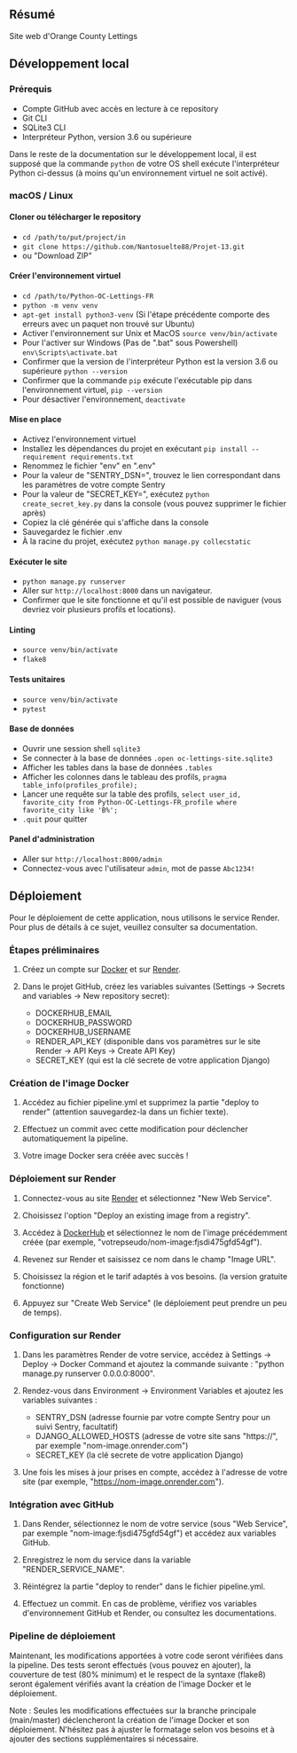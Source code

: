 ## Résumé

Site web d'Orange County Lettings

## Développement local

### Prérequis

- Compte GitHub avec accès en lecture à ce repository
- Git CLI
- SQLite3 CLI
- Interpréteur Python, version 3.6 ou supérieure

Dans le reste de la documentation sur le développement local, il est supposé que la commande `python` de votre OS shell exécute l'interpréteur Python ci-dessus (à moins qu'un environnement virtuel ne soit activé).

### macOS / Linux

#### Cloner ou télécharger le repository

- `cd /path/to/put/project/in`
- `git clone https://github.com/Nantosuelte88/Projet-13.git`
- ou "Download ZIP"

#### Créer l'environnement virtuel

- `cd /path/to/Python-OC-Lettings-FR`
- `python -m venv venv`
- `apt-get install python3-venv` (Si l'étape précédente comporte des erreurs avec un paquet non trouvé sur Ubuntu)
- Activer l'environnement sur Unix et MacOS `source venv/bin/activate`
- Pour l'activer sur Windows (Pas de ".bat" sous Powershell) `env\Scripts\activate.bat`
- Confirmer que la version de l'interpréteur Python est la version 3.6 ou supérieure `python --version`
- Confirmer que la commande `pip` exécute l'exécutable pip dans l'environnement virtuel, `pip --version`
- Pour désactiver l'environnement, `deactivate`

#### Mise en place

- Activez l'environnement virtuel
- Installez les dépendances du projet en exécutant `pip install --requirement requirements.txt`
- Renommez le fichier "env" en ".env"
- Pour la valeur de "SENTRY_DSN=", trouvez le lien correspondant dans les paramètres de votre compte Sentry
- Pour la valeur de "SECRET_KEY=", exécutez `python create_secret_key.py` dans la console (vous pouvez supprimer le fichier après)
- Copiez la clé générée qui s'affiche dans la console
- Sauvegardez le fichier .env
- À la racine du projet, exécutez `python manage.py collecstatic`

#### Exécuter le site

- `python manage.py runserver`
- Aller sur `http://localhost:8000` dans un navigateur.
- Confirmer que le site fonctionne et qu'il est possible de naviguer (vous devriez voir plusieurs profils et locations).

#### Linting

- `source venv/bin/activate`
- `flake8`

#### Tests unitaires

- `source venv/bin/activate`
- `pytest`

#### Base de données

- Ouvrir une session shell `sqlite3`
- Se connecter à la base de données `.open oc-lettings-site.sqlite3`
- Afficher les tables dans la base de données `.tables`
- Afficher les colonnes dans le tableau des profils, `pragma table_info(profiles_profile);`
- Lancer une requête sur la table des profils, `select user_id, favorite_city from
  Python-OC-Lettings-FR_profile where favorite_city like 'B%';`
- `.quit` pour quitter

#### Panel d'administration

- Aller sur `http://localhost:8000/admin`
- Connectez-vous avec l'utilisateur `admin`, mot de passe `Abc1234!`


## Déploiement

Pour le déploiement de cette application, nous utilisons le service Render. Pour plus de détails à ce sujet, veuillez consulter sa documentation.

### Étapes préliminaires

1. Créez un compte sur [Docker](https://hub.docker.com/) et sur [Render](https://dashboard.render.com/).

2. Dans le projet GitHub, créez les variables suivantes (Settings -> Secrets and variables -> New repository secret):

   - DOCKERHUB_EMAIL
   - DOCKERHUB_PASSWORD
   - DOCKERHUB_USERNAME
   - RENDER_API_KEY (disponible dans vos paramètres sur le site Render -> API Keys -> Create API Key)
   - SECRET_KEY (qui est la clé secrete de votre application Django)

### Création de l'image Docker

1. Accédez au fichier pipeline.yml et supprimez la partie "deploy to render" (attention sauvegardez-la dans un fichier texte).

2. Effectuez un commit avec cette modification pour déclencher automatiquement la pipeline.

3. Votre image Docker sera créée avec succès !

### Déploiement sur Render

1. Connectez-vous au site [Render](https://dashboard.render.com/) et sélectionnez "New Web Service".

2. Choisissez l'option "Deploy an existing image from a registry".

3. Accédez à [DockerHub](https://hub.docker.com/) et sélectionnez le nom de l'image précédemment créée (par exemple, "votrepseudo/nom-image:fjsdi475gfd54gf").

4. Revenez sur Render et saisissez ce nom dans le champ "Image URL".

5. Choisissez la région et le tarif adaptés à vos besoins. (la version gratuite fonctionne)

6. Appuyez sur "Create Web Service" (le déploiement peut prendre un peu de temps).

### Configuration sur Render

1. Dans les paramètres Render de votre service, accédez à Settings -> Deploy -> Docker Command et ajoutez la commande suivante : "python manage.py runserver 0.0.0.0:8000".

2. Rendez-vous dans Environment -> Environment Variables et ajoutez les variables suivantes :

   - SENTRY_DSN (adresse fournie par votre compte Sentry pour un suivi Sentry, facultatif)
   - DJANGO_ALLOWED_HOSTS (adresse de votre site sans "https://", par exemple "nom-image.onrender.com")
   - SECRET_KEY (la clé secrete de votre application Django)

3. Une fois les mises à jour prises en compte, accédez à l'adresse de votre site (par exemple, "https://nom-image.onrender.com").

### Intégration avec GitHub

1. Dans Render, sélectionnez le nom de votre service (sous "Web Service", par exemple "nom-image:fjsdi475gfd54gf") et accédez aux variables GitHub.

2. Enregistrez le nom du service dans la variable "RENDER_SERVICE_NAME".

3. Réintégrez la partie "deploy to render" dans le fichier pipeline.yml.

4. Effectuez un commit. En cas de problème, vérifiez vos variables d'environnement GitHub et Render, ou consultez les documentations.

### Pipeline de déploiement

Maintenant, les modifications apportées à votre code seront vérifiées dans la pipeline. Des tests seront effectués (vous pouvez en ajouter), la couverture de test (80% minimum) et le respect de la syntaxe (flake8) seront également vérifiés avant la création de l'image Docker et le déploiement.

Note : Seules les modifications effectuées sur la branche principale (main/master) déclencheront la création de l'image Docker et son déploiement.
N'hésitez pas à ajuster le formatage selon vos besoins et à ajouter des sections supplémentaires si nécessaire.

